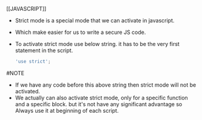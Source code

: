 [[JAVASCRIPT]]

- Strict mode is a special mode that we can activate in javascript.
- Which make easier for us to write a secure JS code.

- To activate strict mode use below string. it has to be the very first statement in the script.
	```javascript
	'use strict';
	```

#NOTE
- If we have any code before this above string then strict mode will not be activated.
- We actually can also activate strict mode, only for a specific function and a specific block. but it's not have any significant advantage so Always use it at beginning of each script.